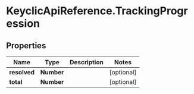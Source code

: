 # KeyclicApiReference.TrackingProgression

## Properties
Name | Type | Description | Notes
------------ | ------------- | ------------- | -------------
**resolved** | **Number** |  | [optional] 
**total** | **Number** |  | [optional] 


